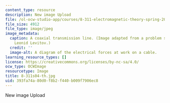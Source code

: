 ```yaml
---
content_type: resource
description: New image Upload
file: /ol-ocw-studio-app/courses/8-311-electromagnetic-theory-spring-2004/393fa74a80d0f8b2f440b009f7906ec8_8-311s04-th.jpg
file_size: 4912
file_type: image/jpeg
image_metadata:
  caption: A coaxial transmission line. (Image adapted from a problem set by Prof.
    Leonid Levitov.)
  credit: ''
  image-alt: A diagram of the electrical forces at work on a cable.
learning_resource_types: []
license: https://creativecommons.org/licenses/by-nc-sa/4.0/
ocw_type: OCWImage
resourcetype: Image
title: 8-311s04-th.jpg
uid: 393fa74a-80d0-f8b2-f440-b009f7906ec8
---
```

New image Upload